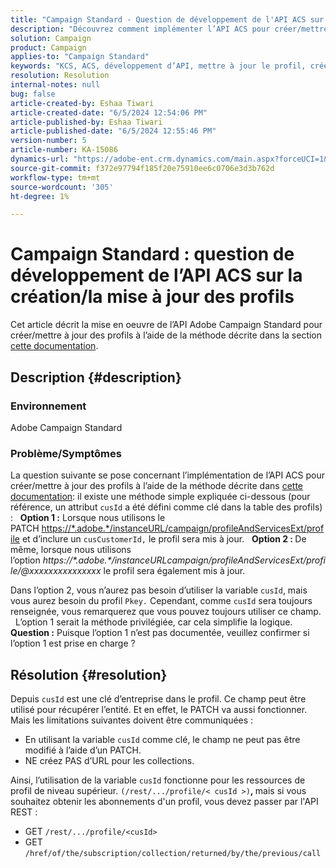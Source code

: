 ```yaml
---
title: "Campaign Standard - Question de développement de l'API ACS sur la création/la mise à jour des profils"
description: "Découvrez comment implémenter l’API ACS pour créer/mettre à jour des profils à l’aide de la clé de fonctionnement PATCH et cusId, comme décrit dans la documentation."
solution: Campaign
product: Campaign
applies-to: "Campaign Standard"
keywords: "KCS, ACS, développement d’API, mettre à jour le profil, créer un profil, standard de campagne"
resolution: Resolution
internal-notes: null
bug: false
article-created-by: Eshaa Tiwari
article-created-date: "6/5/2024 12:54:06 PM"
article-published-by: Eshaa Tiwari
article-published-date: "6/5/2024 12:55:46 PM"
version-number: 5
article-number: KA-15086
dynamics-url: "https://adobe-ent.crm.dynamics.com/main.aspx?forceUCI=1&pagetype=entityrecord&etn=knowledgearticle&id=2731a4aa-3a23-ef11-840b-6045bd0201f5"
source-git-commit: f372e97794f185f20e75910ee6c0706e3d3b762d
workflow-type: tm+mt
source-wordcount: '305'
ht-degree: 1%

---
```


# Campaign Standard : question de développement de l’API ACS sur la création/la mise à jour des profils


Cet article décrit la mise en oeuvre de l’API Adobe Campaign Standard pour créer/mettre à jour des profils à l’aide de la méthode décrite dans la section [cette documentation](https://experienceleague.adobe.com/docs/campaign-standard/using/working-with-apis/managing-profiles/updating-profiles.html?lang=en).

## Description {#description}


### Environnement

Adobe Campaign Standard

### Problème/Symptômes

La question suivante se pose concernant l’implémentation de l’API ACS pour créer/mettre à jour des profils à l’aide de la méthode décrite dans [cette documentation](https://experienceleague.adobe.com/docs/campaign-standard/using/working-with-apis/managing-profiles/updating-profiles.html?lang=en): il existe une méthode simple expliquée ci-dessous (pour référence, un attribut `cusId` a été défini comme clé dans la table des profils) :
 
<b>Option 1 :</b> Lorsque nous utilisons le PATCH [https://\*.adobe.\*/instanceURL/campaign/profileAndServicesExt/profile](https://na01.safelinks.protection.outlook.com/?url=https://mc.adobe.io/unilever-mkt-stage1/campaign/profileAndServicesExt/profile&amp;amp;data=02%7c01%7c%7c7ae64aa57f294ebc9d7d08d4bd48ea2f%7cfa7b1b5a7b34438794aed2c178decee1%7c0%7c0%7c636341568263078022&amp;amp;sdata=EVqAIvzLyFYiHf18eFGtnFm9ya/lLg2YfH5T3xer/9E%3D&amp;amp;reserved=0) et d’inclure un `cusCustomerId,` le profil sera mis à jour.
 
<b>Option 2 : </b>De même, lorsque nous utilisons l’option *https://\*.adobe.\*/instanceURLcampaign/profileAndServicesExt/profile/@xxxxxxxxxxxxxxx* le profil sera également mis à jour.

Dans l’option 2, vous n’aurez pas besoin d’utiliser la variable `cusId`, mais vous aurez besoin du profil `Pkey.` Cependant, comme `cusId` sera toujours renseignée, vous remarquerez que vous pouvez toujours utiliser ce champ.
 
L’option 1 serait la méthode privilégiée, car cela simplifie la logique.
 
<b>Question :</b> Puisque l’option 1 n’est pas documentée, veuillez confirmer si l’option 1 est prise en charge ?


## Résolution {#resolution}


Depuis `cusId` est une clé d’entreprise dans le profil. Ce champ peut être utilisé pour récupérer l’entité. Et en effet, le PATCH va aussi fonctionner. Mais les limitations suivantes doivent être communiquées :

- En utilisant la variable `cusId` comme clé, le champ ne peut pas être modifié à l’aide d’un PATCH.
- NE créez PAS d’URL pour les collections.


Ainsi, l’utilisation de la variable `cusId` fonctionne pour les ressources de profil de niveau supérieur. `(/rest/.../profile/< cusId >)`<b>, </b>mais si vous souhaitez obtenir les abonnements d&#39;un profil, vous devez passer par l&#39;API REST :

- GET `/rest/.../profile/<cusId>`
- GET `/href/of/the/subscription/collection/returned/by/the/previous/call`

